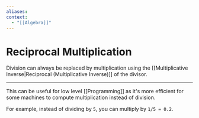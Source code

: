 ```yaml
---
aliases:
context:
  - "[[Algebra]]"
---
```


# Reciprocal Multiplication

Division can always be replaced by multiplication using the [[Multiplicative Inverse|Reciprocal (Multiplicative Inverse)]] of the divisor.

---

This can be useful for low level [[Programming]] as it's more efficient for some machines to compute multiplication instead of division.

For example, instead of dividing by `5`, you can multiply by `1/5 = 0.2`.
